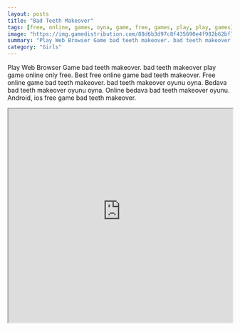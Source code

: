 ```yaml
---
layout: posts
title: "Bad Teeth Makeover"
tags: [free, online, games, oyna, game, free, games, play, play, games]
image: "https://img.gamedistribution.com/88d6b3d97c8f435690e4f982b62bf703.jpg"
summary: "Play Web Browser Game bad teeth makeover. bad teeth makeover play game online only free. Best free online game bad teeth makeover. Free online game bad teeth makeover. bad teeth makeover oyunu oyna. Bedava bad teeth makeover oyunu oyna. Online bedava bad teeth makeover oyunu. Android, ios free game bad teeth makeover."
category: "Girls"
---
```


Play Web Browser Game bad teeth makeover. bad teeth makeover play game online only free. Best free online game bad teeth makeover. Free online game bad teeth makeover. bad teeth makeover oyunu oyna. Bedava bad teeth makeover oyunu oyna. Online bedava bad teeth makeover oyunu. Android, ios free game bad teeth makeover.

<iframe width="100%" height="480px;" src="https://html5.gamedistribution.com/88d6b3d97c8f435690e4f982b62bf703/"></iframe>